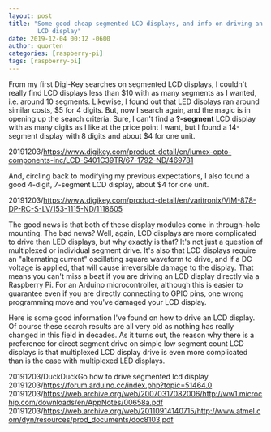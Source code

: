```yaml
---
layout: post
title: "Some good cheap segmented LCD displays, and info on driving an
        LCD display"
date: 2019-12-04 00:12 -0600
author: quorten
categories: [raspberry-pi]
tags: [raspberry-pi]
---
```


From my first Digi-Key searches on segmented LCD displays, I couldn't
really find LCD displays less than $10 with as many segments as I
wanted, i.e. around 10 segments.  Likewise, I found out that LED
displays ran around similar costs, $5 for 4 digits.  But, now I search
again, and the magic is in opening up the search criteria.  Sure, I
can't find a **?-segment** LCD display with as many digits as I like
at the price point I want, but I found a 14-segment display with 8
digits and about $4 for one unit.

20191203/https://www.digikey.com/product-detail/en/lumex-opto-components-inc/LCD-S401C39TR/67-1792-ND/469781

And, circling back to modifying my previous expectations, I also found
a good 4-digit, 7-segment LCD display, about $4 for one unit.

20191203/https://www.digikey.com/product-detail/en/varitronix/VIM-878-DP-RC-S-LV/153-1115-ND/1118605

<!-- more -->

The good news is that both of these display modules come in
through-hole mounting.  The bad news?  Well, again, LCD displays are
more complicated to drive than LED displays, but why exactly is that?
It's not just a question of multiplexed or individual segment drive.
It's also that LCD displays require an "alternating current"
oscillating square waveform to drive, and if a DC voltage is applied,
that will cause irreversible damage to the display.  That means you
can't miss a beat if you are driving an LCD display directly via a
Raspberry Pi.  For an Arduino microcontroller, although this is easier
to guarantee even if you are directly connecting to GPIO pins, one
wrong programming move and you've damaged your LCD display.

Here is some good information I've found on how to drive an LCD
display.  Of course these search results are all very old as nothing
has really changed in this field in decades.  As it turns out, the
reason why there is a preference for direct segment drive on simple
low segment count LCD displays is that multiplexed LCD display drive
is even more complicated than is the case with multiplexed LED
displays.

20191203/DuckDuckGo how to drive segmented lcd display  
20191203/https://forum.arduino.cc/index.php?topic=51464.0  
20191203/https://web.archive.org/web/20070317082006/http://ww1.microchip.com/downloads/en/AppNotes/00658a.pdf  
20191203/https://web.archive.org/web/20110914140715/http://www.atmel.com/dyn/resources/prod_documents/doc8103.pdf
